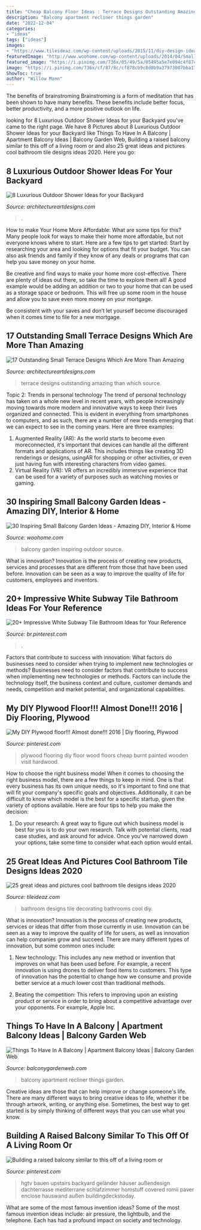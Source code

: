 ```yaml
---
title: "Cheap Balcony Floor Ideas : Terrace Designs Outstanding Amazing Than Which Source"
description: "Balcony apartment recliner things garden"
date: "2022-12-04"
categories:
- "ideas"
tags: ["ideas"]
images:
- "https://www.tileideaz.com/wp-content/uploads/2015/11/diy-design-ideas-for-perfect-decorating-small-bathrooms-with-small-bathroom-decorating-ideas-prodigious-small-bathroom-decorating.jpg"
featuredImage: "http://www.woohome.com/wp-content/uploads/2014/04/Small-Balcony-Garden-ideas-12.jpg"
featured_image: "https://i.pinimg.com/736x/05/49/5a/05495a5e7e094c4f87cd0833d81e8e20.jpg"
image: "https://i.pinimg.com/736x/cf/87/8c/cf878cb9c8d0b9a37973007bba17f8a2--plywood-floors-flooring.jpg"
ShowToc: true
author: "Willow Mann"
---
```



The benefits of brainstroming
Brainstroming is a form of meditation that has been shown to have many benefits. These benefits include better focus, better productivity, and a more positive outlook on life.

	

		
looking for 8 Luxurious Outdoor Shower Ideas for your Backyard you've came to the right page. We have 8 Pictures about 8 Luxurious Outdoor Shower Ideas for your Backyard like Things To Have In A Balcony | Apartment Balcony Ideas | Balcony Garden Web, Building a raised balcony similar to this off of a living room or and also 25 great ideas and pictures cool bathroom tile designs ideas 2020. Here you go:
		
    
## 8 Luxurious Outdoor Shower Ideas For Your Backyard

<img loading=lazy src="https://www.architectureartdesigns.com/wp-content/uploads/2019/04/hawaiian-luxury-768x1151.jpg" onerror="this.onerror=null;this.src='https://tse2.mm.bing.net/th?id=OIP.Swfdxs2gCX0PhDDPY0FrVAHaLG&amp;pid=15.1';" alt="8 Luxurious Outdoor Shower Ideas for your Backyard">

_Source: architectureartdesigns.com_

>. 

	

How to make Your Home More Affordable: What are some tips for this?
Many people look for ways to make their home more affordable, but not everyone knows where to start. Here are a few tips to get started:
Start by researching your area and looking for options that fit your budget. You can also ask friends and family if they know of any deals or programs that can help you save money on your home.

Be creative and find ways to make your home more cost-effective. There are plenty of ideas out there, so take the time to explore them all! A good example would be adding an addition or two to your home that can be used as a storage space or bedroom. This will free up some room in the house and allow you to save even more money on your mortgage.

Be consistent with your saves and don’t let yourself become discouraged when it comes time to file for a new mortgage.

    
## 17 Outstanding Small Terrace Designs Which Are More Than Amazing

<img loading=lazy src="https://www.architectureartdesigns.com/wp-content/uploads/2017/07/6-23-e1501160280768.jpg" onerror="this.onerror=null;this.src='https://tse4.mm.bing.net/th?id=OIP.l7mjQk_OWiqFPBeAPDSiwwHaIr&amp;pid=15.1';" alt="17 Outstanding Small Terrace Designs Which Are More Than Amazing">

_Source: architectureartdesigns.com_

>terrace designs outstanding amazing than which source. 

	

Topic 2: Trends in personal technology
The trend of personal technology has taken on a whole new level in recent years, with people increasingly moving towards more modern and innovative ways to keep their lives organized and connected. This is evident in everything from smartphones to computers, and as such, there are a number of new trends emerging that we can expect to see in the coming years. Here are three examples: 
1) Augmented Reality (AR): As the world starts to become even moreconnected, it's important that devices can handle all the different formats and applications of AR. This includes things like creating 3D renderings or designs, usingAR for shopping or other activities, or even just having fun with interesting characters from video games. 
2) Virtual Reality (VR): VR offers an incredibly immersive experience that can be used for a variety of purposes such as watching movies or gaming.

    
## 30 Inspiring Small Balcony Garden Ideas - Amazing DIY, Interior &amp; Home

<img loading=lazy src="http://www.woohome.com/wp-content/uploads/2014/04/Small-Balcony-Garden-ideas-12.jpg" onerror="this.onerror=null;this.src='https://tse3.mm.bing.net/th?id=OIP.wcHilDQv9m3XGF0IVunn3wHaK4&amp;pid=15.1';" alt="30 Inspiring Small Balcony Garden Ideas - Amazing DIY, Interior &amp; Home">

_Source: woohome.com_

>balcony garden inspiring outdoor source. 

	

What is innovation?
Innovation is the process of creating new products, services and processes that are different from those that have been used before. Innovation can be seen as a way to improve the quality of life for customers, employees and inventors.

    
## 20+ Impressive White Subway Tile Bathroom Ideas For Your Reference

<img loading=lazy src="https://i.pinimg.com/736x/05/49/5a/05495a5e7e094c4f87cd0833d81e8e20.jpg" onerror="this.onerror=null;this.src='https://tse4.mm.bing.net/th?id=OIP.WhBZDacmWjdQFAu6coFNMgHaLE&amp;pid=15.1';" alt="20+ Impressive White Subway Tile Bathroom Ideas for Your Reference">

_Source: br.pinterest.com_

>. 

	

Factors that contribute to success with innovation: What factors do businesses need to consider when trying to implement new technologies or methods?
Businesses need to consider factors that contribute to success when implementing new technologies or methods. Factors can include the technology itself, the business context and culture, customer demands and needs, competition and market potential, and organizational capabilities.

    
## My DIY Plywood Floor!!! Almost Done!!! 2016 | Diy Flooring, Plywood

<img loading=lazy src="https://i.pinimg.com/736x/cf/87/8c/cf878cb9c8d0b9a37973007bba17f8a2--plywood-floors-flooring.jpg" onerror="this.onerror=null;this.src='https://tse1.mm.bing.net/th?id=OIP.3kJxxZa6xi4xC4MsJRgBpAHaJ3&amp;pid=15.1';" alt="My DIY Plywood floor!!! Almost done!!! 2016 | Diy flooring, Plywood">

_Source: pinterest.com_

>plywood flooring diy floor wood floors cheap burnt painted wooden visit hardwood. 

	

How to choose the right business model
When it comes to choosing the right business model, there are a few things to keep in mind. One is that every business has its own unique needs, so it's important to find one that will fit your company's specific goals and objectives. Additionally, it can be difficult to know which model is the best for a specific startup, given the variety of options available. Here are four tips to help you make the decision: 
1) Do your research: A great way to figure out which business model is best for you is to do your own research. Talk with potential clients, read case studies, and ask around for advice. Once you've narrowed down your options, take some time to consider what each option would entail.

    
## 25 Great Ideas And Pictures Cool Bathroom Tile Designs Ideas 2020

<img loading=lazy src="https://www.tileideaz.com/wp-content/uploads/2015/11/diy-design-ideas-for-perfect-decorating-small-bathrooms-with-small-bathroom-decorating-ideas-prodigious-small-bathroom-decorating.jpg" onerror="this.onerror=null;this.src='https://tse2.mm.bing.net/th?id=OIP.Xj_U_k6QxmKjrH5kC0dKAwHaJ4&amp;pid=15.1';" alt="25 great ideas and pictures cool bathroom tile designs ideas 2020">

_Source: tileideaz.com_

>bathroom designs tile decorating bathrooms cool diy. 

	

What is innovation?
Innovation is the process of creating new products, services or ideas that differ from those currently in use. Innovation can be seen as a way to improve the quality of life for users, as well as innovation can help companies grow and succeed. There are many different types of innovation, but some common ones include:
1. New technology: This includes any new method or invention that improves on what has been used before. For example, a recent innovation is using drones to deliver food items to customers. This type of innovation has the potential to change how we consume and provide better service at a much lower cost than traditional methods.

2. Beating the competition: This refers to improving upon an existing product or service in order to bring about a competitive advantage over your opponents. For example, Apple Inc.

    
## Things To Have In A Balcony | Apartment Balcony Ideas | Balcony Garden Web

<img loading=lazy src="https://balconygardenweb.com/wp-content/uploads/2016/08/recliner.jpg" onerror="this.onerror=null;this.src='https://tse4.mm.bing.net/th?id=OIP.2uGfdDAsurPxuz2pah_p4AHaLI&amp;pid=15.1';" alt="Things To Have In A Balcony | Apartment Balcony Ideas | Balcony Garden Web">

_Source: balconygardenweb.com_

>balcony apartment recliner things garden. 

	

Creative ideas are those that can help improve or change someone's life. There are many different ways to bring creative ideas to life, whether it be through artwork, writing, or anything else. Sometimes, the best way to get started is by simply thinking of different ways that you can use what you know.

    
## Building A Raised Balcony Similar To This Off Of A Living Room Or

<img loading=lazy src="https://i.pinimg.com/736x/93/62/47/9362477e6965fccbb026d1c69b4a954d.jpg" onerror="this.onerror=null;this.src='https://tse3.mm.bing.net/th?id=OIP.xvhftzKUSr1YJ0_U_0HJuAHaJ3&amp;pid=15.1';" alt="Building a raised balcony similar to this off of a living room or">

_Source: pinterest.com_

>hgtv bauen upstairs backyard geländer häuser außendesign dachterrasse mediterrane schlafzimmer homstuff covered romii paver enclose hauswand außen buildingdeckstoday. 

	

What are some of the most famous invention ideas?
Some of the most famous invention ideas include: air pressure, the lightbulb, and the telephone. Each has had a profound impact on society and technology.

